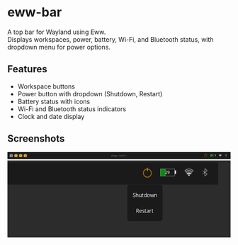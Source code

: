 # eww-bar

A top bar for Wayland using Eww.  
Displays workspaces, power, battery, Wi-Fi, and Bluetooth status, with dropdown menu for power options.

## Features

- Workspace buttons
- Power button with dropdown (Shutdown, Restart)
- Battery status with icons
- Wi-Fi and Bluetooth status indicators
- Clock and date display

## Screenshots
![Eww Bar](screenshots/main_bar.png)
![Power Menu](screenshots/power_menu.png)
